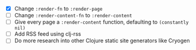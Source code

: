- [x] Change `:render-fn` to `:render-page`
- [ ] Change `:render-content-fn` to `:render-content`
- [ ] Give every page a `:render-content` function, defaulting to `(constantly nil)`
- [ ] Add RSS feed using clj-rss
- [ ] Do more research into other Clojure static site generators like Cryogen
